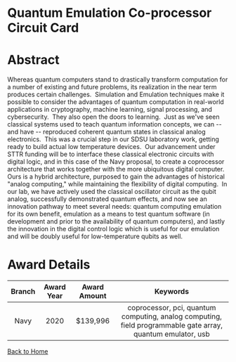 
Quantum Emulation Co-processor Circuit Card
===========================================

# Abstract


Whereas quantum computers stand to drastically transform computation for a number of existing and future problems, its realization in the near term produces certain challenges.  Simulation and Emulation techniques make it possible to consider the advantages of quantum computation in real-world applications in cryptography, machine learning, signal processing, and cybersecurity.  They also open the doors to learning.  Just as we've seen classical systems used to teach quantum information concepts, we can -- and have -- reproduced coherent quantum states in classical analog electronics.  This was a crucial step in our SDSU laboratory work, getting ready to build actual low temperature devices.  Our advancement under STTR funding will be to interface these classical electronic circuits with digital logic, and in this case of the Navy proposal, to create a coprocessor architecture that works together with the more ubiquitous digital computer.  Ours is a hybrid architecture, purposed to gain the advantages of historical "analog computing," while maintaining the flexibility of digital computing.  In our lab, we have actively used the classical oscillator circuit as the qubit analog, successfully demonstrated quantum effects, and now see an innovation pathway to meet several needs: quantum computing emulation for its own benefit, emulation as a means to test quantum software (in development and prior to the availability of quantum computers), and lastly the innovation in the digital control logic which is useful for our emulation and will be doubly useful for low-temperature qubits as well.  

# Award Details

|Branch|Award Year|Award Amount|Keywords|
| :---: | :---: | :---: | :---: |
|Navy|2020|$139,996|coprocessor, pci, quantum computing, analog computing, field programmable gate array, quantum emulator, usb|
  
  


[Back to Home](https://github.com/chrischow/dod_sbir_awards/Reports/JH/#2225)